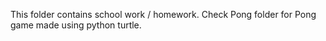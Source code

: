 This folder contains school work / homework.
Check Pong folder for Pong game made using python turtle.
